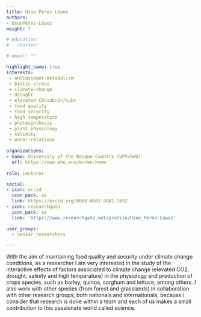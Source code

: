 ```yaml
---
title: Usue Pérez López
authors:
- UsuePérez-López
weight: 7

# education:
#   courses:

# email: ""

highlight_name: true
interests:
 - antioxidant-metabolism
 - biotic-stress
 - climate-change
 - drought
 - elevated CO<sub>2</sub>
 - food quality
 - food security
 - high temperature
 - photosynthesis
 - plant physiology
 - salinity
 - water-relations 
 
organizations:
- name: University of the Basque Country (UPV/EHU)
  url: https://www.ehu.eus/en/en-home
  
role: Lecturer

social:
- icon: orcid
  icon_pack: ai
  link: https://orcid.org/0000-0001-9081-7652
- icon: researchgate
  icon_pack: ai
  link: 'https://www.researchgate.net/profile/Usue_Perez-Lopez'

user_groups: 
  - Senior researchers

---
```

 
With the aim of maintaining food quality and security under climate change conditions, as a researcher I am very interested in the study of the interactive effects of factors associated to climate change (elevated CO2, drought, salinity and high temperature) in the physiology and production of crops species, such as barley, quinoa, sorghum and lettuce, among others. I also work with other species (from forest and grasslands) in collaboration with other research groups, both nationals and internationals, because I consider that research is done within a team and each of us makes a small contribution to this passionate world called science.
